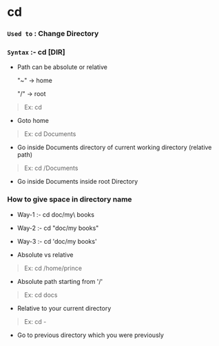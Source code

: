 # cd

### `Used to` : Change Directory

### `Syntax` :- cd [DIR]

- Path can be absolute or relative

  "~" -> home

  "/" -> root

> Ex: cd

- Goto home

> Ex: cd Documents

- Go inside Documents directory of current working directory (relative path)

> Ex: cd /Documents

- Go inside Documents inside root Directory

### How to give space in directory name

- Way-1 :- cd doc/my\ books

- Way-2 :- cd "doc/my books"

- Way-3 :- cd 'doc/my books'

* Absolute vs relative

> Ex: cd /home/prince

- Absolute path starting from '/'

> Ex: cd docs

- Relative to your current directory

> Ex: cd -

- Go to previous directory which you were previously
